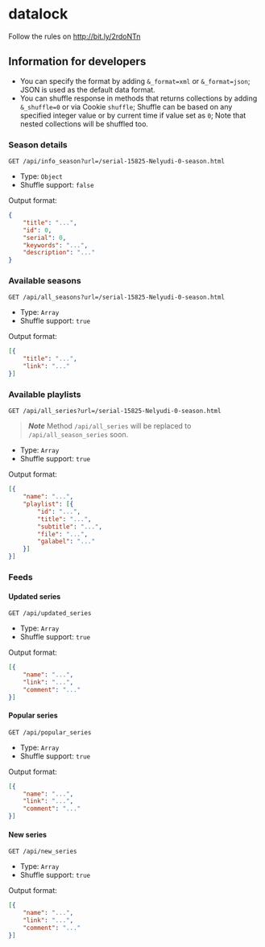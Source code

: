 # datalock

Follow the rules on http://bit.ly/2rdoNTn

## Information for developers

* You can specify the format by adding `&_format=xml` or `&_format=json`; JSON is used as the default data format.
* You can shuffle response in methods that returns collections by adding `&_shuffle=0` or via Cookie `shuffle`; Shuffle can be based on any specified integer value or by current time if value set as `0`; Note that nested collections will be shuffled too.

### Season details

`GET /api/info_season?url=/serial-15825-Nelyudi-0-season.html`

* Type: `Object`
* Shuffle support: `false`

Output format:

```json
{
    "title": "...",
    "id": 0,
    "serial": 0,
    "keywords": "...",
    "description": "..."
}
```

### Available seasons

`GET /api/all_seasons?url=/serial-15825-Nelyudi-0-season.html`

* Type: `Array`
* Shuffle support: `true`

Output format:

```json
[{
    "title": "...",
    "link": "..."
}]
```

### Available playlists

`GET /api/all_series?url=/serial-15825-Nelyudi-0-season.html`

> ***Note*** Method `/api/all_series` will be replaced to `/api/all_season_series` soon.

* Type: `Array`
* Shuffle support: `true`

Output format:

```json
[{
    "name": "...",
    "playlist": [{
        "id": "...",
        "title": "...",
        "subtitle": "...",
        "file": "...",
        "galabel": "..."
    }]
}]
```

### Feeds

#### Updated series

`GET /api/updated_series`

* Type: `Array`
* Shuffle support: `true`

Output format:

```json
[{
    "name": "...",
    "link": "...",
    "comment": "..."
}]
```

#### Popular series

`GET /api/popular_series`

* Type: `Array`
* Shuffle support: `true`

Output format:

```json
[{
    "name": "...",
    "link": "...",
    "comment": "..."
}]
```


#### New series

`GET /api/new_series`

* Type: `Array`
* Shuffle support: `true`

Output format:

```json
[{
    "name": "...",
    "link": "...",
    "comment": "..."
}]
```
